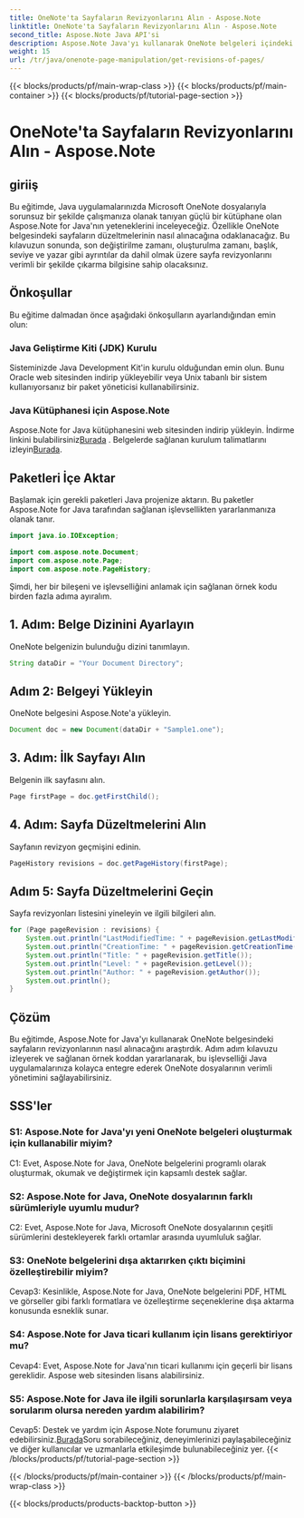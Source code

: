 ```yaml
---
title: OneNote'ta Sayfaların Revizyonlarını Alın - Aspose.Note
linktitle: OneNote'ta Sayfaların Revizyonlarını Alın - Aspose.Note
second_title: Aspose.Note Java API'si
description: Aspose.Note Java'yı kullanarak OneNote belgeleri içindeki sayfaların revizyonlarını nasıl alacağınızı öğrenin. Verimli belge yönetimi için bunu Java uygulamalarınıza entegre edin.
weight: 15
url: /tr/java/onenote-page-manipulation/get-revisions-of-pages/
---
```


{{< blocks/products/pf/main-wrap-class >}}
{{< blocks/products/pf/main-container >}}
{{< blocks/products/pf/tutorial-page-section >}}

# OneNote'ta Sayfaların Revizyonlarını Alın - Aspose.Note

## giriiş

Bu eğitimde, Java uygulamalarınızda Microsoft OneNote dosyalarıyla sorunsuz bir şekilde çalışmanıza olanak tanıyan güçlü bir kütüphane olan Aspose.Note for Java'nın yeteneklerini inceleyeceğiz. Özellikle OneNote belgesindeki sayfaların düzeltmelerinin nasıl alınacağına odaklanacağız. Bu kılavuzun sonunda, son değiştirilme zamanı, oluşturulma zamanı, başlık, seviye ve yazar gibi ayrıntılar da dahil olmak üzere sayfa revizyonlarını verimli bir şekilde çıkarma bilgisine sahip olacaksınız.

## Önkoşullar

Bu eğitime dalmadan önce aşağıdaki önkoşulların ayarlandığından emin olun:

### Java Geliştirme Kiti (JDK) Kurulu

Sisteminizde Java Development Kit'in kurulu olduğundan emin olun. Bunu Oracle web sitesinden indirip yükleyebilir veya Unix tabanlı bir sistem kullanıyorsanız bir paket yöneticisi kullanabilirsiniz.

### Java Kütüphanesi için Aspose.Note

 Aspose.Note for Java kütüphanesini web sitesinden indirip yükleyin. İndirme linkini bulabilirsiniz[Burada](https://releases.aspose.com/note/java/) . Belgelerde sağlanan kurulum talimatlarını izleyin[Burada](https://reference.aspose.com/note/java/).

## Paketleri İçe Aktar

Başlamak için gerekli paketleri Java projenize aktarın. Bu paketler Aspose.Note for Java tarafından sağlanan işlevsellikten yararlanmanıza olanak tanır.

```java
import java.io.IOException;

import com.aspose.note.Document;
import com.aspose.note.Page;
import com.aspose.note.PageHistory;
```

Şimdi, her bir bileşeni ve işlevselliğini anlamak için sağlanan örnek kodu birden fazla adıma ayıralım.

## 1. Adım: Belge Dizinini Ayarlayın

OneNote belgenizin bulunduğu dizini tanımlayın.

```java
String dataDir = "Your Document Directory";
```

## Adım 2: Belgeyi Yükleyin

OneNote belgesini Aspose.Note'a yükleyin.

```java
Document doc = new Document(dataDir + "Sample1.one");
```

## 3. Adım: İlk Sayfayı Alın

Belgenin ilk sayfasını alın.

```java
Page firstPage = doc.getFirstChild();
```

## 4. Adım: Sayfa Düzeltmelerini Alın

Sayfanın revizyon geçmişini edinin.

```java
PageHistory revisions = doc.getPageHistory(firstPage);
```

## Adım 5: Sayfa Düzeltmelerini Geçin

Sayfa revizyonları listesini yineleyin ve ilgili bilgileri alın.

```java
for (Page pageRevision : revisions) {
    System.out.println("LastModifiedTime: " + pageRevision.getLastModifiedTime());
    System.out.println("CreationTime: " + pageRevision.getCreationTime());
    System.out.println("Title: " + pageRevision.getTitle());
    System.out.println("Level: " + pageRevision.getLevel());
    System.out.println("Author: " + pageRevision.getAuthor());
    System.out.println();
}
```

## Çözüm

Bu eğitimde, Aspose.Note for Java'yı kullanarak OneNote belgesindeki sayfaların revizyonlarının nasıl alınacağını araştırdık. Adım adım kılavuzu izleyerek ve sağlanan örnek koddan yararlanarak, bu işlevselliği Java uygulamalarınıza kolayca entegre ederek OneNote dosyalarının verimli yönetimini sağlayabilirsiniz.

## SSS'ler

### S1: Aspose.Note for Java'yı yeni OneNote belgeleri oluşturmak için kullanabilir miyim?

C1: Evet, Aspose.Note for Java, OneNote belgelerini programlı olarak oluşturmak, okumak ve değiştirmek için kapsamlı destek sağlar.

### S2: Aspose.Note for Java, OneNote dosyalarının farklı sürümleriyle uyumlu mudur?

C2: Evet, Aspose.Note for Java, Microsoft OneNote dosyalarının çeşitli sürümlerini destekleyerek farklı ortamlar arasında uyumluluk sağlar.

### S3: OneNote belgelerini dışa aktarırken çıktı biçimini özelleştirebilir miyim?

Cevap3: Kesinlikle, Aspose.Note for Java, OneNote belgelerini PDF, HTML ve görseller gibi farklı formatlara ve özelleştirme seçeneklerine dışa aktarma konusunda esneklik sunar.

### S4: Aspose.Note for Java ticari kullanım için lisans gerektiriyor mu?

Cevap4: Evet, Aspose.Note for Java'nın ticari kullanımı için geçerli bir lisans gereklidir. Aspose web sitesinden lisans alabilirsiniz.

### S5: Aspose.Note for Java ile ilgili sorunlarla karşılaşırsam veya sorularım olursa nereden yardım alabilirim?

 Cevap5: Destek ve yardım için Aspose.Note forumunu ziyaret edebilirsiniz.[Burada](https://forum.aspose.com/c/note/28)Soru sorabileceğiniz, deneyimlerinizi paylaşabileceğiniz ve diğer kullanıcılar ve uzmanlarla etkileşimde bulunabileceğiniz yer.
{{< /blocks/products/pf/tutorial-page-section >}}

{{< /blocks/products/pf/main-container >}}
{{< /blocks/products/pf/main-wrap-class >}}

{{< blocks/products/products-backtop-button >}}

